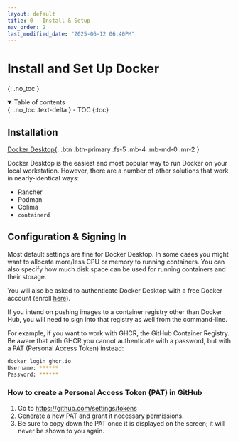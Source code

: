 ```yaml
---
layout: default
title: 0 - Install & Setup
nav_order: 2
last_modified_date: "2025-06-12 06:40PM"
---
```


# Install and Set Up Docker
{: .no_toc }

<details open markdown="block">
  <summary>
    Table of contents
  </summary>
  {: .no_toc .text-delta }
- TOC
{:toc}
</details>

## Installation

[Docker Desktop]([docs/setup/](https://www.docker.com/products/docker-desktop/)){: .btn .btn-primary .fs-5 .mb-4 .mb-md-0 .mr-2 }

Docker Desktop is the easiest and most popular way to run Docker on your local workstation. However, there are a number of other solutions that work in nearly-identical ways:

- Rancher
- Podman
- Colima
- `containerd`

## Configuration & Signing In

Most default settings are fine for Docker Desktop. In some cases you might want to allocate more/less CPU or memory to running containers. You can also specify how much disk space can be used for running containers and their storage.

You will also be asked to authenticate Docker Desktop with a free Docker account (enroll [here](https://app.docker.com/signup/)).

If you intend on pushing images to a container registry other than Docker Hub, you will need to sign into that registry as well from the command-line.

For example, if you want to work with GHCR, the GitHub Container Registry. Be aware that with GHCR you cannot authenticate with a password, but with a PAT (Personal Access Token) instead:

```bash
docker login ghcr.io
Username: ******
Password: ******
```

### How to create a Personal Access Token (PAT) in GitHub

1. Go to https://github.com/settings/tokens
2. Generate a new PAT and grant it necessary permissions.
3. Be sure to copy down the PAT once it is displayed on the screen; it will never be shown to you again.
